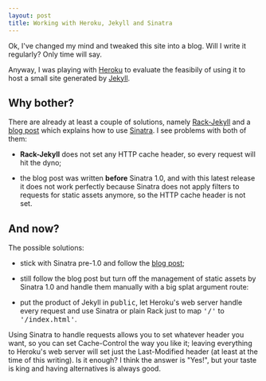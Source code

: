```yaml
---
layout: post
title: Working with Heroku, Jekyll and Sinatra
---
```

Ok, I've changed my mind and tweaked this site into a blog. Will I write it regularly? Only time will say.

Anyway, I was playing with [Heroku](http://heroku.com) to evaluate the feasibily of using it to host a small site generated by [Jekyll](http://github.com/mojombo/jekyll).

## Why bother?

There are already at least a couple of solutions, namely [Rack-Jekyll](http://github.com/bry4n/rack-jekyll) and a [blog post](http://jstorimer.com/2009/12/29/jekyll-on-heroku.html) which explains how to use [Sinatra](http//www.sinatrarb.com). I see problems with both of them:

* **Rack-Jekyll** does not set any HTTP cache header, so every request will hit the dyno;

* the blog post was written **before** Sinatra 1.0, and with this latest release it does not work perfectly because Sinatra does not apply filters to requests for static assets anymore, so the HTTP cache header is not set.

## And now?

The possible solutions:

* stick with Sinatra pre-1.0 and follow the [blog post](http://jstorimer.com/2009/12/29/jekyll-on-heroku.html);

* still follow the blog post but turn off the management of static assets by Sinatra 1.0 and handle them manually with a big splat argument route: <script src="http://gist.github.com/364420.js?file=config.ru">false;</script><script src="http://gist.github.com/364420.js?file=app.rb">false;</script>

* put the product of Jekyll in <tt>public</tt>, let Heroku's web server handle every request and use Sinatra or plain Rack just to map <tt>'/'</tt> to <tt>'/index.html'</tt>.

Using Sinatra to handle requests allows you to set whatever header you want, so you can set Cache-Control the way you like it; leaving everything to Heroku's web server will set just the Last-Modified header (at least at the time of this writing). Is it enough? I think the answer is "Yes!", but your taste is king and having alternatives is always good.
